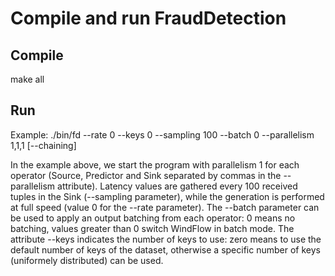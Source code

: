 # Compile and run FraudDetection

## Compile
make all

## Run
Example: ./bin/fd --rate 0 --keys 0 --sampling 100 --batch 0 --parallelism 1,1,1 [--chaining]

In the example above, we start the program with parallelism 1 for each operator (Source, Predictor and Sink separated by commas in the --parallelism attribute). Latency values are gathered every 100 received tuples in the Sink (--sampling parameter), while the generation is performed at full speed (value 0 for the --rate parameter). The --batch parameter can be used to apply an output batching from each operator: 0 means no batching, values greater than 0 switch WindFlow in batch mode. The attribute --keys indicates the number of keys to use: zero means to use the default number of keys of the dataset, otherwise a specific number of keys (uniformely distributed) can be used.
